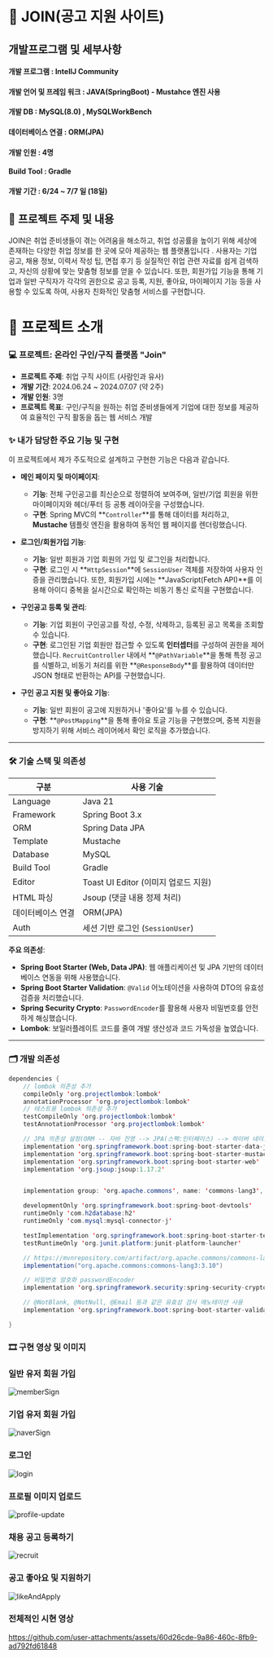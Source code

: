 # 📠 JOIN(공고 지원 사이트)

## 개발프로그램 및 세부사항 

#### 개발 프로그램 : IntellJ Community
#### 개발 언어 및 프레임 워크 : JAVA(SpringBoot) - Mustahce 엔진 사용
#### 개발 DB : MySQL(8.0) , MySQLWorkBench
#### 데이터베이스 연결 : ORM(JPA)
#### 개발 인원 : 4명 
#### Build Tool : Gradle
#### 개발 기간 : 6/24 ~ 7/7 일 (18일)


## 📖 프로젝트 주제 및 내용

JOIN은 취업 준비생들이 겪는 어려움을 해소하고, 취업
성공률을 높이기 위해 세상에 존재하는 다양한 취업 정보를
한 곳에 모아 제공하는 웹 플랫폼입니다 .
사용자는 기업 공고, 채용 정보, 이력서 작성 팁, 면접 후기 등
실질적인 취업 관련 자료를 쉽게 검색하고, 자신의 상황에
맞는 맞춤형 정보를 얻을 수 있습니다.
또한, 회원가입 기능을 통해 기업과 일반 구직자가 각각의
권한으로 공고 등록, 지원, 좋아요, 마이페이지 기능 등을
사용할 수 있도록 하여, 사용자 친화적인 맞춤형 서비스를
구현합니다.



# 📄 프로젝트 소개

### 💻 프로젝트: 온라인 구인/구직 플랫폼 "Join"

* **프로젝트 주제**: 취업 구직 사이트 (사람인과 유사)
* **개발 기간**: 2024.06.24 ~ 2024.07.07 (약 2주)
* **개발 인원**: 3명
* **프로젝트 목표**: 구인/구직을 원하는 취업 준비생들에게 기업에 대한 정보를 제공하여 효율적인 구직 활동을 돕는 웹 서비스 개발


### ✨ 내가 담당한 주요 기능 및 구현
이 프로젝트에서 제가 주도적으로 설계하고 구현한 기능은 다음과 같습니다.

* **메인 페이지 및 마이페이지**:
    * **기능**: 전체 구인공고를 최신순으로 정렬하여 보여주며, 일반/기업 회원을 위한 마이페이지와 헤더/푸터 등 공통 레이아웃을 구성했습니다.
    * **구현**: Spring MVC의 **`Controller`**를 통해 데이터를 처리하고, **Mustache** 템플릿 엔진을 활용하여 동적인 웹 페이지를 렌더링했습니다.

* **로그인/회원가입 기능**:
    * **기능**: 일반 회원과 기업 회원의 가입 및 로그인을 처리합니다.
    * **구현**: 로그인 시 **`HttpSession`**에 `SessionUser` 객체를 저장하여 사용자 인증을 관리했습니다. 또한, 회원가입 시에는 **JavaScript(Fetch API)**를 이용해 아이디 중복을 실시간으로 확인하는 비동기 통신 로직을 구현했습니다.

* **구인공고 등록 및 관리**:
    * **기능**: 기업 회원이 구인공고를 작성, 수정, 삭제하고, 등록된 공고 목록을 조회할 수 있습니다.
    * **구현**: 로그인된 기업 회원만 접근할 수 있도록 **인터셉터**를 구성하여 권한을 제어했습니다. `RecruitController` 내에서 **`@PathVariable`**을 통해 특정 공고를 식별하고, 비동기 처리를 위한 **`@ResponseBody`**를 활용하여 데이터만 JSON 형태로 반환하는 API를 구현했습니다.

* **구인 공고 지원 및 좋아요 기능**:
    * **기능**: 일반 회원이 공고에 지원하거나 '좋아요'를 누를 수 있습니다.
    * **구현**: **`@PostMapping`**을 통해 좋아요 토글 기능을 구현했으며, 중복 지원을 방지하기 위해 서비스 레이어에서 확인 로직을 추가했습니다.

---

### 🛠️ 기술 스택 및 의존성

| 구분        | 사용 기술 |
|-------------|------------|
| Language    | Java 21 |
| Framework   | Spring Boot 3.x |
| ORM         | Spring Data JPA |
| Template    | Mustache |
| Database    | MySQL |
| Build Tool  | Gradle |
| Editor      | Toast UI Editor (이미지 업로드 지원) |
| HTML 파싱   | Jsoup (댓글 내용 정제 처리) |
| 데이터베이스 연결 | ORM(JPA) |
| Auth        | 세션 기반 로그인 (`SessionUser`) |

**주요 의존성**:
* **Spring Boot Starter (Web, Data JPA)**: 웹 애플리케이션 및 JPA 기반의 데이터베이스 연동을 위해 사용했습니다.
* **Spring Boot Starter Validation**: `@Valid` 어노테이션을 사용하여 DTO의 유효성 검증을 처리했습니다.
* **Spring Security Crypto**: `PasswordEncoder`를 활용해 사용자 비밀번호를 안전하게 해싱했습니다.
* **Lombok**: 보일러플레이트 코드를 줄여 개발 생산성과 코드 가독성을 높였습니다.

---

### 🗂️ 개발 의존성 
```java
dependencies {
	// lombok 의존성 추가
	compileOnly 'org.projectlombok:lombok'
	annotationProcessor 'org.projectlombok:lombok'
	// 테스트용 lombok 의존성 추가
	testCompileOnly 'org.projectlombok:lombok'
	testAnnotationProcessor 'org.projectlombok:lombok'

	// JPA 의존성 설정(ORM -- 자바 진영 --> JPA(스펙:인터페이스) --> 하이버 네이트
	implementation 'org.springframework.boot:spring-boot-starter-data-jpa'
	implementation 'org.springframework.boot:spring-boot-starter-mustache'
	implementation 'org.springframework.boot:spring-boot-starter-web'
	implementation 'org.jsoup:jsoup:1.17.2'


	implementation group: 'org.apache.commons', name: 'commons-lang3', version: '3.10'

	developmentOnly 'org.springframework.boot:spring-boot-devtools'
	runtimeOnly 'com.h2database:h2'
	runtimeOnly 'com.mysql:mysql-connector-j'

	testImplementation 'org.springframework.boot:spring-boot-starter-test'
	testRuntimeOnly 'org.junit.platform:junit-platform-launcher'

	// https://mvnrepository.com/artifact/org.apache.commons/commons-lang3
	implementation("org.apache.commons:commons-lang3:3.10")

	// 비밀번호 암호화 passwordEncoder
	implementation 'org.springframework.security:spring-security-crypto:5.7.1'

	// @NotBlank, @NotNull, @Email 등과 같은 유효성 검사 애노테이션 사용
	implementation 'org.springframework.boot:spring-boot-starter-validation'

}
```
### 🎞️ 구현 영상 및 이미지 

### 일반 유저 회원 가입 
![memberSign](https://github.com/user-attachments/assets/0e9b82b1-0501-4ca7-8212-a0aeb55dd535)


### 기업 유저 회원 가입 
![naverSign](https://github.com/user-attachments/assets/5dd86dab-1441-4f1d-91c4-39e93694572c)

### 로그인 
![login](https://github.com/user-attachments/assets/ad9dd389-1ed7-458c-b90b-ee3ff293fd3c)

### 프로필 이미지 업로드 
![profile-update](https://github.com/user-attachments/assets/3953bc55-b76d-4121-90e3-83e9244854df)

### 채용 공고 등록하기
![recruit](https://github.com/user-attachments/assets/968f59d4-f58d-4ebe-b3de-b36407c4ecb0)

### 공고 좋아요 및 지원하기 
![likeAndApply](https://github.com/user-attachments/assets/e751811c-ffc6-452a-9376-2fed158f9673)

### 전체적인 시현 영상 

https://github.com/user-attachments/assets/60d26cde-9a86-460c-8fb9-ad792fd61848




